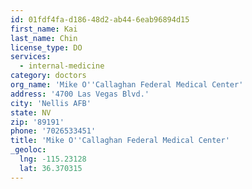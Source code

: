 ```yaml
---
id: 01fdf4fa-d186-48d2-ab44-6eab96894d15
first_name: Kai
last_name: Chin
license_type: DO
services:
  - internal-medicine
category: doctors
org_name: 'Mike O''Callaghan Federal Medical Center'
address: '4700 Las Vegas Blvd.'
city: 'Nellis AFB'
state: NV
zip: '89191'
phone: '7026533451'
title: 'Mike O''Callaghan Federal Medical Center'
_geoloc:
  lng: -115.23128
  lat: 36.370315
---
```

